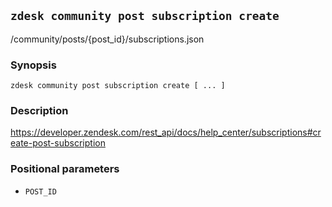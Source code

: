## `zdesk community post subscription create`

/community/posts/{post_id}/subscriptions.json

### Synopsis

    zdesk community post subscription create [ ... ]

### Description

https://developer.zendesk.com/rest_api/docs/help_center/subscriptions#create-post-subscription

### Positional parameters

* `POST_ID`

